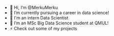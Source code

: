 - 👋 Hi, I’m @MerkuMerku
- 👀 I’m currently pursuing a career in data science!
- 🧪 I'm an intern Data Scientist
- 🌱 I’m an MSc Big Data Science student at QMUL!
- ⚡ Check out some of my projects

<!---
MerkuMerku/MerkuMerku is a ✨ special ✨ repository because its `README.md` (this file) appears on your GitHub profile.
You can click the Preview link to take a look at your changes.
--->
